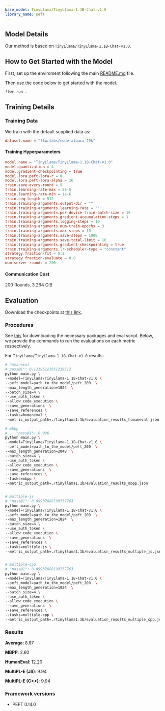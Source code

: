 ```yaml
---
base_model: TinyLlama/TinyLlama-1.1B-Chat-v1.0
library_name: peft
---
```


## Model Details

Our method is based on `TinyLlama/TinyLlama-1.1B-Chat-v1.0`.

## How to Get Started with the Model

First, set up the enviroment following the main [README.md](../README.md) file.

Then use the code below to get started with the model.

`flwr run .`

## Training Details

### Training Data

We train with the default supplied data as:

```toml
dataset.name = "flwrlabs/code-alpaca-20k"
```

#### Training Hyperparameters

```toml
model.name = "TinyLlama/TinyLlama-1.1B-Chat-v1.0"
model.quantization = 4
model.gradient-checkpointing = true
model.lora.peft-lora-r = 8
model.lora.peft-lora-alpha = 16 
train.save-every-round = 5
train.learning-rate-max = 5e-5
train.learning-rate-min = 1e-6
train.seq-length = 512
train.training-arguments.output-dir = ""
train.training-arguments.learning-rate = ""
train.training-arguments.per-device-train-batch-size = 16 
train.training-arguments.gradient-accumulation-steps = 1
train.training-arguments.logging-steps = 10
train.training-arguments.num-train-epochs = 3
train.training-arguments.max-steps = 10
train.training-arguments.save-steps = 1000
train.training-arguments.save-total-limit = 10
train.training-arguments.gradient-checkpointing = true
train.training-arguments.lr-scheduler-type = "constant"
strategy.fraction-fit = 0.2
strategy.fraction-evaluate = 0.0
num-server-rounds = 200
```

#### Communication Cost

200 Rounds, 3.264 GiB

## Evaluation

<!-- This section describes the evaluation protocols and provides the results. -->
Download the checkpoints at [this link](https://drive.google.com/drive/folders/19qr-Fsf1JBT_a0IPG0mAyHTtBBfOioJQ?usp=sharing).

### Procedures

See [this](https://github.com/adap/flower/tree/main/benchmarks/flowertune-llm/evaluation/code) for downloading the necessary packages and eval script. Below, we provide the commands to run the evaluations on each metric respectively.

For `TinyLlama/TinyLlama-1.1B-Chat-v1.0` results:

```bash
# humaneval
# pass@1": 0.12195121951219512
python main.py \
--model=TinyLlama/TinyLlama-1.1B-Chat-v1.0 \
--peft_model=path_to_the_model/peft_200  \
--max_length_generation=1024  \
--batch_size=4 \
--use_auth_token \
--allow_code_execution \
--save_generations  \
--save_references \
--tasks=humaneval \
--metric_output_path=./tinyllama1.1b/evaluation_results_humaneval.json

# mbpp
#    "pass@1": 0.026
python main.py \
--model=TinyLlama/TinyLlama-1.1B-Chat-v1.0 \
--peft_model=path_to_the_model/peft_200  \
--max_length_generation=2048  \
--batch_size=4 \
--use_auth_token \
--allow_code_execution \
--save_generations  \
--save_references \
--tasks=mbpp \
--metric_output_path=./tinyllama1.1b/evaluation_results_mbpp.json


# multiple-js
# "pass@1": 0.09937888198757763
python main.py \
--model=TinyLlama/TinyLlama-1.1B-Chat-v1.0 \
--peft_model=path_to_the_model/peft_200  \
--max_length_generation=1024  \
--batch_size=4 \
--use_auth_token \
--allow_code_execution \
--save_generations  \
--save_references \
--tasks=multiple-js \
--metric_output_path=./tinyllama1.1b/evaluation_results_multiple_js.json


# multiple-cpp
# "pass@1": 0.09937888198757763
python main.py \
--model=TinyLlama/TinyLlama-1.1B-Chat-v1.0 \
--peft_model=path_to_the_model/peft_200  \
--max_length_generation=1024  \
--batch_size=4 \
--use_auth_token \
--allow_code_execution \
--save_generations  \
--save_references \
--tasks=multiple-cpp \
--metric_output_path=./tinyllama1.1b/evaluation_results_multiple_cpp.json
```

### Results

__Average__: 8.67

__MBPP__: 2.60

__HumanEval__: 12.20

__MultiPL-E (JS)__: 9.94

__MultiPL-E (C++)__: 9.94


### Framework versions

- PEFT 0.14.0